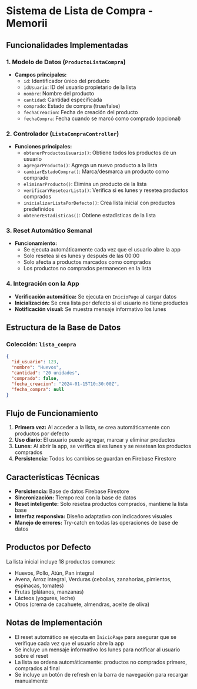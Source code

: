 # Sistema de Lista de Compra - Memorii

## Funcionalidades Implementadas

### 1. Modelo de Datos (`ProductoListaCompra`)
- **Campos principales:**
  - `id`: Identificador único del producto
  - `idUsuario`: ID del usuario propietario de la lista
  - `nombre`: Nombre del producto
  - `cantidad`: Cantidad especificada
  - `comprado`: Estado de compra (true/false)
  - `fechaCreacion`: Fecha de creación del producto
  - `fechaCompra`: Fecha cuando se marcó como comprado (opcional)

### 2. Controlador (`ListaCompraController`)
- **Funciones principales:**
  - `obtenerProductosUsuario()`: Obtiene todos los productos de un usuario
  - `agregarProducto()`: Agrega un nuevo producto a la lista
  - `cambiarEstadoCompra()`: Marca/desmarca un producto como comprado
  - `eliminarProducto()`: Elimina un producto de la lista
  - `verificarYResetearLista()`: Verifica si es lunes y resetea productos comprados
  - `inicializarListaPorDefecto()`: Crea lista inicial con productos predefinidos
  - `obtenerEstadisticas()`: Obtiene estadísticas de la lista

### 3. Reset Automático Semanal
- **Funcionamiento:**
  - Se ejecuta automáticamente cada vez que el usuario abre la app
  - Solo resetea si es lunes y después de las 00:00
  - Solo afecta a productos marcados como comprados
  - Los productos no comprados permanecen en la lista

### 4. Integración con la App
- **Verificación automática:** Se ejecuta en `InicioPage` al cargar datos
- **Inicialización:** Se crea lista por defecto si el usuario no tiene productos
- **Notificación visual:** Se muestra mensaje informativo los lunes

## Estructura de la Base de Datos

### Colección: `lista_compra`
```json
{
  "id_usuario": 123,
  "nombre": "Huevos",
  "cantidad": "20 unidades",
  "comprado": false,
  "fecha_creacion": "2024-01-15T10:30:00Z",
  "fecha_compra": null
}
```

## Flujo de Funcionamiento

1. **Primera vez:** Al acceder a la lista, se crea automáticamente con productos por defecto
2. **Uso diario:** El usuario puede agregar, marcar y eliminar productos
3. **Lunes:** Al abrir la app, se verifica si es lunes y se resetean los productos comprados
4. **Persistencia:** Todos los cambios se guardan en Firebase Firestore

## Características Técnicas

- **Persistencia:** Base de datos Firebase Firestore
- **Sincronización:** Tiempo real con la base de datos
- **Reset inteligente:** Solo resetea productos comprados, mantiene la lista base
- **Interfaz responsiva:** Diseño adaptativo con indicadores visuales
- **Manejo de errores:** Try-catch en todas las operaciones de base de datos

## Productos por Defecto

La lista inicial incluye 18 productos comunes:
- Huevos, Pollo, Atún, Pan integral
- Avena, Arroz integral, Verduras (cebollas, zanahorias, pimientos, espinacas, tomates)
- Frutas (plátanos, manzanas)
- Lácteos (yogures, leche)
- Otros (crema de cacahuete, almendras, aceite de oliva)

## Notas de Implementación

- El reset automático se ejecuta en `InicioPage` para asegurar que se verifique cada vez que el usuario abre la app
- Se incluye un mensaje informativo los lunes para notificar al usuario sobre el reset
- La lista se ordena automáticamente: productos no comprados primero, comprados al final
- Se incluye un botón de refresh en la barra de navegación para recargar manualmente 